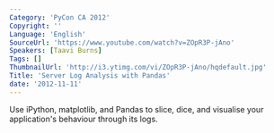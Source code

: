 ```yaml
---
Category: 'PyCon CA 2012'
Copyright: ''
Language: 'English'
SourceUrl: 'https://www.youtube.com/watch?v=ZOpR3P-jAno'
Speakers: [Taavi Burns]
Tags: []
ThumbnailUrl: 'http://i3.ytimg.com/vi/ZOpR3P-jAno/hqdefault.jpg'
Title: 'Server Log Analysis with Pandas'
date: '2012-11-11'
---
```

Use iPython, matplotlib, and Pandas to slice, dice, and visualise your
application's behaviour through its logs.

